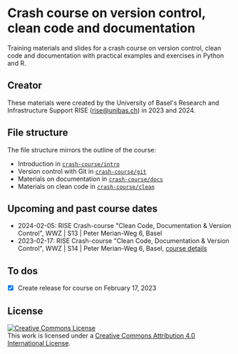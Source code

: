 # Crash course on version control, clean code and documentation

Training materials and slides for a crash course on version control, clean code and documentation with practical examples and exercises in Python and R.

## Creator

These materials were created by the University of Basel's Research and Infrastructure Support RISE (rise@unibas.ch) in 2023 and 2024. 

## File structure

The file structure mirrors the outline of the course:

- Introduction in [`crash-course/intro`](https://github.com/RISE-UNIBAS/clean-code/tree/main/crash-course/intro)
- Version control with Git in [`crash-course/git`](https://github.com/RISE-UNIBAS/clean-code/tree/main/crash-course/git)
- Materials on documentation in [`crash-course/docs`](https://github.com/RISE-UNIBAS/clean-code/tree/main/crash-course/docs)
- Materials on clean code in [`crash-course/clean`](https://github.com/RISE-UNIBAS/clean-code/tree/main/crash-course/clean)

## Upcoming and past course dates

- 2024-02-05: RISE Crash-course "Clean Code, Documentation & Version Control", WWZ | S13 | Peter Merian-Weg 6, Basel
- 2023-02-17: RISE Crash-course "Clean Code, Documentation & Version Control", WWZ | S14 | Peter Merian-Weg 6, Basel, [course details](https://wwz.unibas.ch/en/event/details/rise-crashcourse-on-clean-code-documentation-version-control/)

## To dos

- [x] Create release for course on February 17, 2023

## License

<a rel="license" href="http://creativecommons.org/licenses/by/4.0/"><img alt="Creative Commons License" style="border-width:0" src="https://i.creativecommons.org/l/by/4.0/88x31.png" /></a><br />This work is licensed under a <a rel="license" href="http://creativecommons.org/licenses/by/4.0/">Creative Commons Attribution 4.0 International License</a>.
